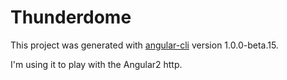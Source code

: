 # Thunderdome

This project was generated with [angular-cli](https://github.com/angular/angular-cli) version 1.0.0-beta.15.

I'm using it to play with the Angular2 http. 


